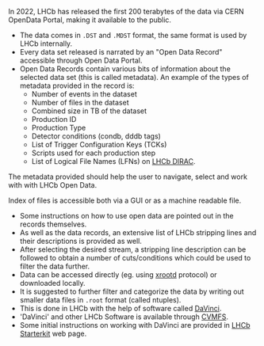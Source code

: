In 2022, LHCb has released the first 200 terabytes of the data via CERN OpenData Portal, making it available to the public.

- The data comes in `.DST` and `.MDST` format, the same format is used by LHCb internally.
- Every data set released is narrated by an "Open Data Record" accessible through Open Data Portal.
- Open Data Records contain various bits of information about the selected data set (this is called metadata). An example of the types of metadata provided in the record is:
  - Number of events in the dataset
  - Number of files in the dataset
  - Combined size in TB of the dataset
  - Production ID
  - Production Type
  - Detector conditions (condb, dddb tags)
  - List of Trigger Configuration Keys (TCKs)
  - Scripts used for each production step
  - List of Logical File Names (LFNs) on [LHCb DIRAC](https://lhcb-dirac.readthedocs.io/en/latest/).

The metadata provided should help the user to navigate, select and work with with LHCb Open Data.

Index of files is accessible both via a GUI or as a machine readable file.

- Some instructions on how to use open data are pointed out in the records themselves.
- As well as the data records, an extensive list of LHCb stripping lines and their descriptions is provided as well.
- After selecting the desired stream, a stripping line description can be followed to obtain a number of cuts/conditions which could be used to filter the data further.
- Data can be accessed directly (eg. using [xrootd](https://xrootd.slac.stanford.edu/) protocol) or downloaded locally.
- It is suggested to further filter and categorize the data by writing out smaller data files in `.root` format (called ntuples).
- This is done in LHCb with the help of software called [DaVinci](https://lhcbdoc.web.cern.ch/lhcbdoc/davinci/).
- 'DaVinci' and other LHCb Software is available through [CVMFS](https://cernvm.cern.ch/fs/).
- Some initial instructions on working with DaVinci are provided in [LHCb Starterkit](https://lhcb.github.io/starterkit-lessons/first-analysis-steps/minimal-dv-job.html) web page.
